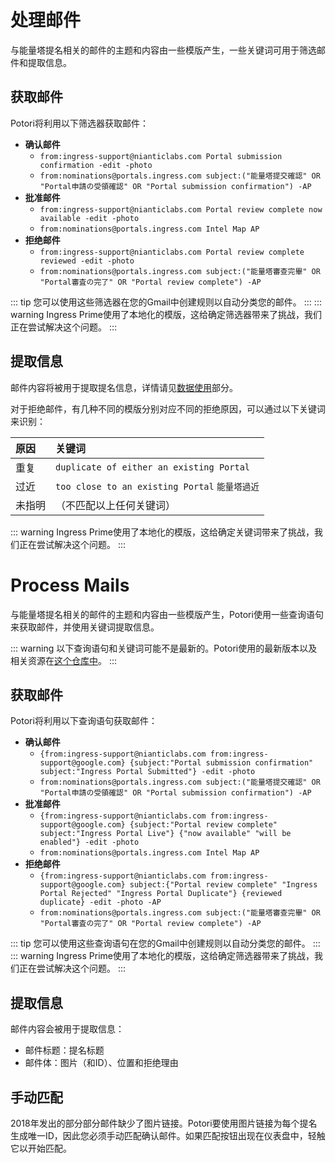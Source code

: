 # 处理邮件
与能量塔提名相关的邮件的主题和内容由一些模版产生，一些关键词可用于筛选邮件和提取信息。

## 获取邮件
Potori将利用以下筛选器获取邮件：

- **确认邮件**
  - `from:ingress-support@nianticlabs.com Portal submission confirmation -edit -photo`
  - `from:nominations@portals.ingress.com subject:("能量塔提交確認" OR "Portal申請の受領確認" OR "Portal submission confirmation") -AP`
- **批准邮件**
  - `from:ingress-support@nianticlabs.com Portal review complete now available -edit -photo`
  - `from:nominations@portals.ingress.com Intel Map AP`
- **拒绝邮件**
  - `from:ingress-support@nianticlabs.com Portal review complete reviewed -edit -photo`
  - `from:nominations@portals.ingress.com subject:("能量塔審查完畢" OR "Portal審査の完了" OR "Portal review complete") -AP`

::: tip
您可以使用这些筛选器在您的Gmail中创建规则以自动分类您的邮件。
:::
::: warning
Ingress Prime使用了本地化的模版，这给确定筛选器带来了挑战，我们正在尝试解决这个问题。
:::

## 提取信息
邮件内容将被用于提取提名信息，详情请见[数据使用](../privacy/#数据使用)部分。

对于拒绝邮件，有几种不同的模版分别对应不同的拒绝原因，可以通过以下关键词来识别：

| 原因 | 关键词
| :--- | :---
| 重复 | `duplicate of either an existing Portal`
| 过近 | `too close to an existing Portal` `能量塔過近`
| 未指明 | （不匹配以上任何关键词）

::: warning
Ingress Prime使用了本地化的模版，这给确定关键词带来了挑战，我们正在尝试解决这个问题。
:::


# Process Mails
与能量塔提名相关的邮件的主题和内容由一些模版产生，Potori使用一些查询语句来获取邮件，并使用关键词提取信息。

::: warning
以下查询语句和关键词可能不是最新的。Potori使用的最新版本以及相关资源在[这个仓库中](https://github.com/lucka-me/potori-umi)。
:::

## 获取邮件
Potori将利用以下查询语句获取邮件：

- **确认邮件**
  - `{from:ingress-support@nianticlabs.com from:ingress-support@google.com} {subject:"Portal submission confirmation" subject:"Ingress Portal Submitted"} -edit -photo`
  - `from:nominations@portals.ingress.com subject:("能量塔提交確認" OR "Portal申請の受領確認" OR "Portal submission confirmation") -AP`
- **批准邮件**
  - `{from:ingress-support@nianticlabs.com from:ingress-support@google.com} {subject:"Portal review complete" subject:"Ingress Portal Live"} {"now available" "will be enabled"} -edit -photo`
  - `from:nominations@portals.ingress.com Intel Map AP`
- **拒绝邮件**
  - `{from:ingress-support@nianticlabs.com from:ingress-support@google.com} subject:{"Portal review complete" "Ingress Portal Rejected" "Ingress Portal Duplicate"} {reviewed duplicate} -edit -photo -AP`
  - `from:nominations@portals.ingress.com subject:("能量塔審查完畢" OR "Portal審査の完了" OR "Portal review complete") -AP`

::: tip
您可以使用这些查询语句在您的Gmail中创建规则以自动分类您的邮件。
:::
::: warning
Ingress Prime使用了本地化的模版，这给确定筛选器带来了挑战，我们正在尝试解决这个问题。
:::

## 提取信息
邮件内容会被用于提取信息：

- 邮件标题：提名标题
- 邮件体：图片（和ID）、位置和拒绝理由

## 手动匹配
2018年发出的部分部分邮件缺少了图片链接。Potori要使用图片链接为每个提名生成唯一ID，因此您必须手动匹配确认邮件。如果匹配按钮出现在仪表盘中，轻触它以开始匹配。